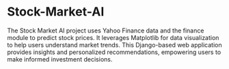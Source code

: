 # Stock-Market-AI
The Stock Market AI project uses Yahoo Finance data and the finance module to predict stock prices. It leverages Matplotlib for data visualization to help users understand market trends. This Django-based web application provides insights and personalized recommendations, empowering users to make informed investment decisions.
